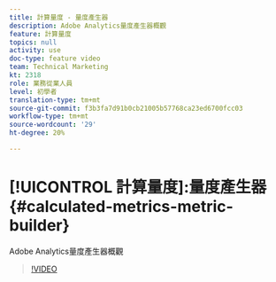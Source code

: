 ```yaml
---
title: 計算量度 - 量度產生器
description: Adobe Analytics量度產生器概觀
feature: 計算量度
topics: null
activity: use
doc-type: feature video
team: Technical Marketing
kt: 2318
role: 業務從業人員
level: 初學者
translation-type: tm+mt
source-git-commit: f3b3fa7d91b0cb21005b57768ca23ed6700fcc03
workflow-type: tm+mt
source-wordcount: '29'
ht-degree: 20%

---
```



# [!UICONTROL 計算量度]:量度產生器  {#calculated-metrics-metric-builder}

Adobe Analytics量度產生器概觀

>[!VIDEO](https://video.tv.adobe.com/v/25411/?quality=12)
